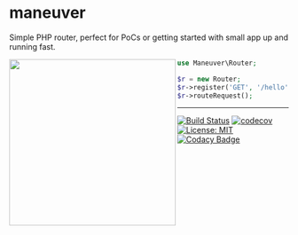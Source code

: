 # maneuver

Simple PHP router, perfect for PoCs or getting started with small app up and running fast.

<img align="left" height="300" src="https://s18.postimg.org/asniim515/95c1255a-6605-4e0d-bfcc-848ea8e0819e.png">

``` php
use Maneuver\Router;

$r = new Router;
$r->register('GET', '/hello', Invokable::class);
$r->routeRequest();
```

---

[![Build Status](https://travis-ci.org/jopacicdev/maneuver.svg?branch=master)](https://travis-ci.org/jopacicdev/maneuver)
[![codecov](https://codecov.io/gh/jopacicdev/maneuver/branch/master/graph/badge.svg)](https://codecov.io/gh/jopacicdev/maneuver)
[![License: MIT](https://img.shields.io/badge/License-MIT-yellow.svg)](https://opensource.org/licenses/MIT)
[![Codacy Badge](https://api.codacy.com/project/badge/Grade/97fe7076834742c0b59dd56e46a28563)](https://www.codacy.com/app/josip.opacic/maneuver?utm_source=github.com&amp;utm_medium=referral&amp;utm_content=jopacicdev/maneuver&amp;utm_campaign=Badge_Grade)
